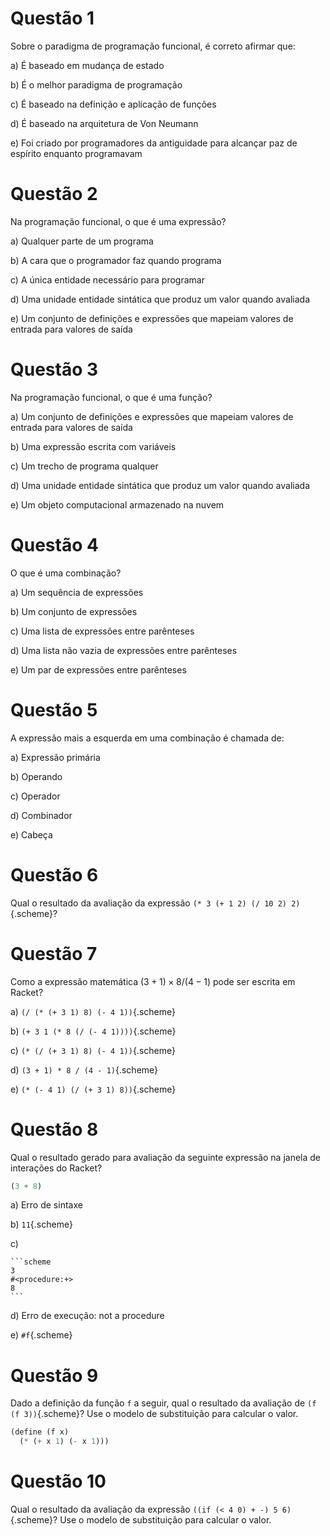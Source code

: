 # Questão 1

Sobre o paradigma de programação funcional, é correto afirmar que:

a) É baseado em mudança de estado

b) É o melhor paradigma de programação

c) É baseado na definição e aplicação de funções

d) É baseado na arquitetura de Von Neumann

e) Foi criado por programadores da antiguidade para alcançar paz de espírito enquanto programavam


# Questão 2

Na programação funcional, o que é uma expressão?

a) Qualquer parte de um programa

b) A cara que o programador faz quando programa

c) A única entidade necessário para programar

d) Uma unidade entidade sintática que produz um valor quando avaliada

e) Um conjunto de definições e expressões que mapeiam valores de entrada para valores de saída


# Questão 3

Na programação funcional, o que é uma função?

a) Um conjunto de definições e expressões que mapeiam valores de entrada para valores de saída

b) Uma expressão escrita com variáveis

c) Um trecho de programa qualquer

d) Uma unidade entidade sintática que produz um valor quando avaliada

e) Um objeto computacional armazenado na nuvem


# Questão 4

O que é uma combinação?

a) Um sequência de expressões

b) Um conjunto de expressões

c) Uma lista de expressões entre parênteses

d) Uma lista não vazia de expressões entre parênteses

e) Um par de expressões entre parênteses


# Questão 5

A expressão mais a esquerda em uma combinação é chamada de:

a) Expressão primária

b) Operando

c) Operador

d) Combinador

e) Cabeça


# Questão 6

Qual o resultado da avaliação da expressão `(* 3 (+ 1 2) (/ 10 2) 2)`{.scheme}?


# Questão 7

Como a expressão matemática $(3 + 1) \times 8 / (4 - 1)$ pode ser escrita em Racket?

a) `(/ (* (+ 3 1) 8) (- 4 1))`{.scheme}

b) `(+ 3 1 (* 8 (/ (- 4 1))))`{.scheme}

c) `(* (/ (+ 3 1) 8) (- 4 1))`{.scheme}

d) `(3 + 1) * 8 / (4 - 1)`{.scheme}

e) `(* (- 4 1) (/ (+ 3 1) 8))`{.scheme}


# Questão 8

Qual o resultado gerado para avaliação da seguinte expressão na janela de interações do Racket?

```scheme
(3 + 8)
```

a) Erro de sintaxe

b) `11`{.scheme}

c)

    ```scheme
    3
    #<procedure:+>
    8
    ```

d) Erro de execução: not a procedure

e) `#f`{.scheme}


# Questão 9

Dado a definição da função `f` a seguir, qual o resultado da avaliação de `(f (f 3))`{.scheme}? Use o modelo de substituição para calcular o valor.

```scheme
(define (f x)
  (* (+ x 1) (- x 1)))
```


# Questão 10

Qual o resultado da avaliação da expressão `((if (< 4 0) + -) 5 6)`{.scheme}? Use o modelo de substituição para calcular o valor.
